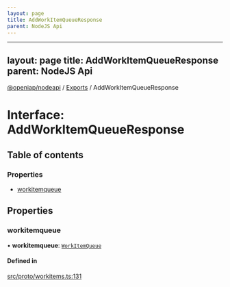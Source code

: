 ```yaml
---
layout: page
title: AddWorkItemQueueResponse
parent: NodeJS Api
---
```

---
layout: page
title: AddWorkItemQueueResponse
parent: NodeJS Api
---
[@openiap/nodeapi](../README.md) / [Exports](../modules.md) / AddWorkItemQueueResponse

# Interface: AddWorkItemQueueResponse

## Table of contents

### Properties

- [workitemqueue](AddWorkItemQueueResponse.html#workitemqueue)

## Properties

### workitemqueue

• **workitemqueue**: [`WorkItemQueue`](../modules.html#workitemqueue)

#### Defined in

[src/proto/workitems.ts:131](https://github.com/openiap/nodeapi/blob/a6b5438/src/proto/workitems.ts#L131)
